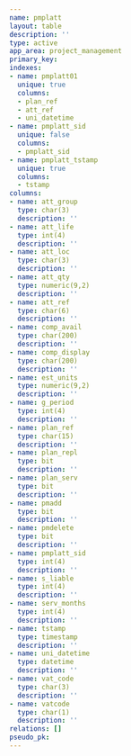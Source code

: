 ```yaml
---
name: pmplatt
layout: table
description: ''
type: active
app_area: project_management
primary_key: 
indexes:
- name: pmplatt01
  unique: true
  columns:
  - plan_ref
  - att_ref
  - uni_datetime
- name: pmplatt_sid
  unique: false
  columns:
  - pmplatt_sid
- name: pmplatt_tstamp
  unique: true
  columns:
  - tstamp
columns:
- name: att_group
  type: char(3)
  description: ''
- name: att_life
  type: int(4)
  description: ''
- name: att_loc
  type: char(3)
  description: ''
- name: att_qty
  type: numeric(9,2)
  description: ''
- name: att_ref
  type: char(6)
  description: ''
- name: comp_avail
  type: char(200)
  description: ''
- name: comp_display
  type: char(200)
  description: ''
- name: est_units
  type: numeric(9,2)
  description: ''
- name: g_period
  type: int(4)
  description: ''
- name: plan_ref
  type: char(15)
  description: ''
- name: plan_repl
  type: bit
  description: ''
- name: plan_serv
  type: bit
  description: ''
- name: pmadd
  type: bit
  description: ''
- name: pmdelete
  type: bit
  description: ''
- name: pmplatt_sid
  type: int(4)
  description: ''
- name: s_liable
  type: int(4)
  description: ''
- name: serv_months
  type: int(4)
  description: ''
- name: tstamp
  type: timestamp
  description: ''
- name: uni_datetime
  type: datetime
  description: ''
- name: vat_code
  type: char(3)
  description: ''
- name: vatcode
  type: char(1)
  description: ''
relations: []
pseudo_pk: 
---
```


